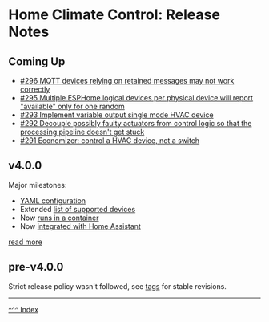 Home Climate Control: Release Notes
==

## Coming Up

* [#296 MQTT devices relying on retained messages may not work correctly](https://github.com/home-climate-control/dz/issues/296)
* [#295 Multiple ESPHome logical devices per physical device will report "available" only for one random](https://github.com/home-climate-control/dz/issues/295)
* [#293 Implement variable output single mode HVAC device](https://github.com/home-climate-control/dz/issues/293)
* [#292 Decouple possibly faulty actuators from control logic so that the processing pipeline doesn't get stuck ](https://github.com/home-climate-control/dz/issues/292)
* [#291 Economizer: control a HVAC device, not a switch](https://github.com/home-climate-control/dz/issues/291)

## v4.0.0
Major milestones:
* [YAML configuration](../docs/configuration/index.md)
* Extended [list of supported devices](../docs/hardware/index.md)
* Now [runs in a container](../docs/build/index.md#docker)
* Now [integrated with Home Assistant](../docs/configuration/home-assistant.md)

[read more](./release-notes/v4.0.0.md) 

## pre-v4.0.0

Strict release policy wasn't followed, see [tags](https://github.com/home-climate-control/dz/tags) for stable revisions.

---
[^^^ Index](./index.md)
